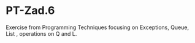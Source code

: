 # PT-Zad.6
Exercise from Programming Techniques focusing on Exceptions,  Queue, List , operations on Q and L.
